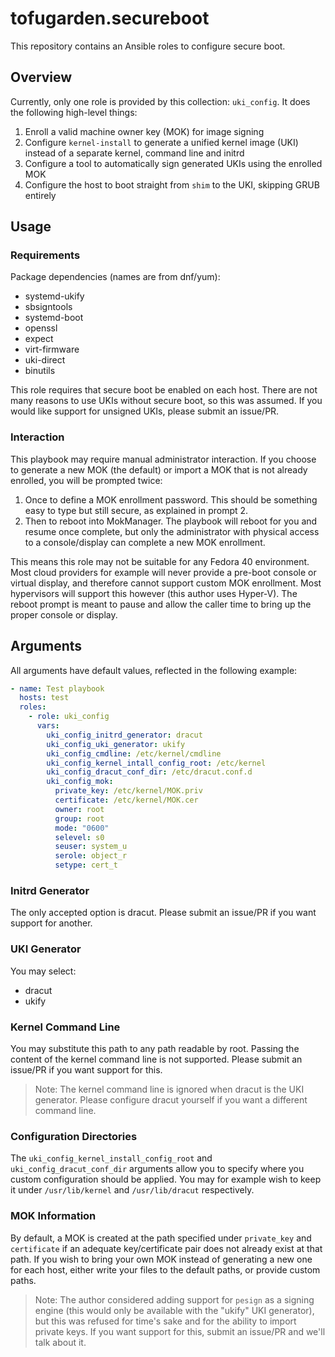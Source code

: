 # tofugarden.secureboot

This repository contains an Ansible roles to configure secure boot. 

## Overview

Currently, only one role is provided by this collection: `uki_config`. It does the following
high-level things:

1. Enroll a valid machine owner key (MOK) for image signing
2. Configure `kernel-install` to generate a unified kernel image (UKI) instead of a separate
   kernel, command line and initrd
3. Configure a tool to automatically sign generated UKIs using the enrolled MOK
4. Configure the host to boot straight from `shim` to the UKI, skipping GRUB entirely

## Usage

### Requirements

Package dependencies (names are from dnf/yum):
  - systemd-ukify
  - sbsigntools
  - systemd-boot
  - openssl
  - expect
  - virt-firmware
  - uki-direct
  - binutils

This role requires that secure boot be enabled on each host. There are not many reasons to
use UKIs without secure boot, so this was assumed. If you would like support for unsigned
UKIs, please submit an issue/PR.

### Interaction

This playbook may require manual administrator interaction. If you choose to generate a new MOK
(the default) or import a MOK that is not already enrolled, you will be prompted twice:
1. Once to define a MOK enrollment password. This should be something easy to type but still
   secure, as explained in prompt 2.
2. Then to reboot into MokManager. The playbook will reboot for you and resume once complete,
   but only the administrator with physical access to a console/display can complete a new
   MOK enrollment.

This means this role may not be suitable for any Fedora 40 environment. Most cloud providers
for example will never provide a pre-boot console or virtual display, and therefore cannot
support custom MOK enrollment. Most hypervisors will support this however (this author uses
Hyper-V). The reboot prompt is meant to pause and allow the caller time to bring up the proper
console or display.

## Arguments

All arguments have default values, reflected in the following example:

```yaml
- name: Test playbook
  hosts: test
  roles:
    - role: uki_config
      vars:
        uki_config_initrd_generator: dracut
        uki_config_uki_generator: ukify
        uki_config_cmdline: /etc/kernel/cmdline
        uki_config_kernel_intall_config_root: /etc/kernel
        uki_config_dracut_conf_dir: /etc/dracut.conf.d
        uki_config_mok:
          private_key: /etc/kernel/MOK.priv
          certificate: /etc/kernel/MOK.cer
          owner: root
          group: root
          mode: "0600"
          selevel: s0
          seuser: system_u
          serole: object_r
          setype: cert_t
```

### Initrd Generator

The only accepted option is dracut. Please submit an issue/PR if you want support for another.

### UKI Generator

You may select:
- dracut
- ukify

### Kernel Command Line

You may substitute this path to any path readable by root. Passing the content of the kernel
command line is not supported. Please submit an issue/PR if you want support for this.

> Note: The kernel command line is ignored when dracut is the UKI generator. Please configure
        dracut yourself if you want a different command line.

### Configuration Directories

The `uki_config_kernel_install_config_root` and `uki_config_dracut_conf_dir` arguments allow
you to specify where you custom configuration should be applied. You may for example wish to
keep it under `/usr/lib/kernel` and `/usr/lib/dracut` respectively.

### MOK Information

By default, a MOK is created at the path specified under `private_key` and `certificate` if
an adequate key/certificate pair does not already exist at that path. If you wish to bring
your own MOK instead of generating a new one for each host, either write your files to the
default paths, or provide custom paths.

> Note: The author considered adding support for `pesign` as a signing engine (this would
        only be available with the "ukify" UKI generator), but this was refused for time's
        sake and for the ability to import private keys. If you want support for this,
        submit an issue/PR and we'll talk about it.
